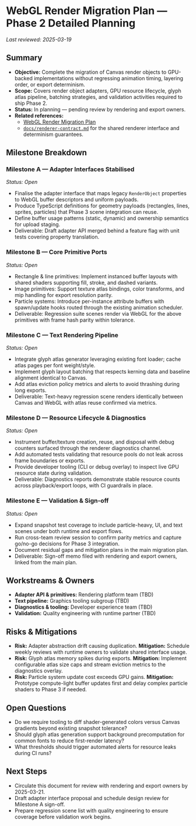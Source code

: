 # WebGL Render Migration Plan — Phase 2 Detailed Planning

_Last reviewed: 2025-03-19_

## Summary
- **Objective:** Complete the migration of Canvas render objects to GPU-backed implementations without regressing animation timing, layering order, or export determinism.
- **Scope:** Covers render object adapters, GPU resource lifecycle, glyph atlas pipeline, batching strategies, and validation activities required to ship Phase 2.
- **Status:** In planning — pending review by rendering and export owners.
- **Related references:**
  - [WebGL Render Migration Plan](./webgl-render-migration-plan.md)
  - [`docs/renderer-contract.md`](../docs/renderer-contract.md) for the shared renderer interface and determinism guarantees.

## Milestone Breakdown
### Milestone A — Adapter Interfaces Stabilised
_Status: Open_
- Finalise the adapter interface that maps legacy `RenderObject` properties to WebGL buffer descriptors and uniform payloads.
- Produce TypeScript definitions for geometry payloads (rectangles, lines, sprites, particles) that Phase 3 scene integration can reuse.
- Define buffer usage patterns (static, dynamic) and ownership semantics for upload staging.
- Deliverable: Draft adapter API merged behind a feature flag with unit tests covering property translation.

### Milestone B — Core Primitive Ports
_Status: Open_
- Rectangle & line primitives: Implement instanced buffer layouts with shared shaders supporting fill, stroke, and dashed variants.
- Image primitives: Support texture atlas bindings, color transforms, and mip handling for export resolution parity.
- Particle systems: Introduce per-instance attribute buffers with spawn/update hooks routed through the existing animation scheduler.
- Deliverable: Regression suite scenes render via WebGL for the above primitives with frame hash parity within tolerance.

### Milestone C — Text Rendering Pipeline
_Status: Open_
- Integrate glyph atlas generator leveraging existing font loader; cache atlas pages per font weight/style.
- Implement glyph layout batching that respects kerning data and baseline alignment identical to Canvas.
- Add atlas eviction policy metrics and alerts to avoid thrashing during long exports.
- Deliverable: Text-heavy regression scene renders identically between Canvas and WebGL with atlas reuse confirmed via metrics.

### Milestone D — Resource Lifecycle & Diagnostics
_Status: Open_
- Instrument buffer/texture creation, reuse, and disposal with debug counters surfaced through the renderer diagnostics channel.
- Add automated tests validating that resource pools do not leak across frame boundaries or exports.
- Provide developer tooling (CLI or debug overlay) to inspect live GPU resource state during validation.
- Deliverable: Diagnostics reports demonstrate stable resource counts across playback/export loops, with CI guardrails in place.

### Milestone E — Validation & Sign-off
_Status: Open_
- Expand snapshot test coverage to include particle-heavy, UI, and text scenes under both runtime and export flows.
- Run cross-team review session to confirm parity metrics and capture go/no-go decisions for Phase 3 integration.
- Document residual gaps and mitigation plans in the main migration plan.
- Deliverable: Sign-off memo filed with rendering and export owners, linked from the main plan.

## Workstreams & Owners
- **Adapter API & primitives:** Rendering platform team (TBD)
- **Text pipeline:** Graphics tooling subgroup (TBD)
- **Diagnostics & tooling:** Developer experience team (TBD)
- **Validation:** Quality engineering with runtime partner (TBD)

## Risks & Mitigations
- **Risk:** Adapter abstraction drift causing duplication. **Mitigation:** Schedule weekly reviews with runtime owners to validate shared interface usage.
- **Risk:** Glyph atlas memory spikes during exports. **Mitigation:** Implement configurable atlas size caps and stream eviction metrics to the diagnostics overlay.
- **Risk:** Particle system update cost exceeds GPU gains. **Mitigation:** Prototype compute-light buffer updates first and delay complex particle shaders to Phase 3 if needed.

## Open Questions
- Do we require tooling to diff shader-generated colors versus Canvas gradients beyond existing snapshot tolerance?
- Should glyph atlas generation support background precomputation for common fonts to reduce first-render latency?
- What thresholds should trigger automated alerts for resource leaks during CI runs?

## Next Steps
- Circulate this document for review with rendering and export owners by 2025-03-21.
- Draft adapter interface proposal and schedule design review for Milestone A sign-off.
- Prepare regression scene list with quality engineering to ensure coverage before validation work begins.
